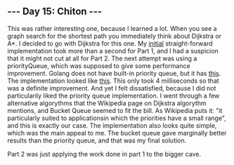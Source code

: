 ## --- Day 15: Chiton ---

This was rather interesting one, because I learned a lot. When you see a graph search for the shortest path you immediately
think about Dijkstra or A\*. I decided to go with Dijkstra for this one. My [initial](https://github.com/AndrewSav/adventofcode2021-golang/blob/2e1de5de449d92eba2a265b71fca90298659aee7/day15/part1.go)
straight-forward implementation took more than a second for Part 1, and I had a suspicion that it might not cut at all for
Part 2. The next attempt was using a priorityQueue, which was supposed to give some performance improvement. Golang does
not have built-in priority queue, but it has [this](https://pkg.go.dev/container/heap#example-package-PriorityQueue). The
implementation looked like [this](https://github.com/AndrewSav/adventofcode2021-golang/blob/8bed435a871b0451c0909ac66da1a97fb7bd45f0/day15/part1.go).
This only took 4 milliseconds so that was a definite improvement. And yet I felt dissatisfied, because I did not particularily
liked the priority queue implementation. I went through a few alternative algorythms that the Wikipedia page on Dijkstra
algorythm mentions, and Bucket Queue seemed to fit the bill. As Wikipedia puts it: "it particularly suited to applicationsin which
the priorities have a small range", and this is exactly our case. The implementation also looks quite simple, which was the
main appeal to me. The bucket queue gave marginally better results than the priority queue, and that was my final solution.

Part 2 was just applying the work done in part 1 to the bigger cave.
